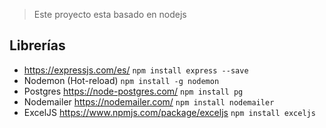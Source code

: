 > Este proyecto esta basado en nodejs
## Librerías

- https://expressjs.com/es/ `npm install express --save`
- Nodemon (Hot-reload) `npm install -g nodemon`
- Postgres https://node-postgres.com/ `npm install pg`
- Nodemailer  https://nodemailer.com/ `npm install nodemailer`
- ExcelJS https://www.npmjs.com/package/exceljs `npm install exceljs`